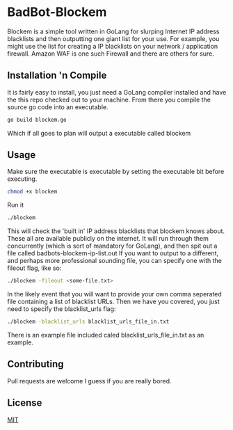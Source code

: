 # BadBot-Blockem

Blockem is a simple tool written in GoLang for slurping Internet IP address blacklists and then outputting one giant list for your use. For example, you might use the list for creating a IP blacklists on your network / application firewall. Amazon WAF is one such Firewall and there are others for sure.

## Installation 'n Compile

It is fairly easy to install, you just need a GoLang compiler installed and have the this repo checked out to your machine. 
From there you compile the source go code into an executable.

```bash
go build blockem.go
```
Which if all goes to plan will output a executable called blockem

## Usage
Make sure the executable is executable by setting the executable bit before executing.

```bash
chmod +x blockem
```

Run it
```bash
./blockem
```
This will check the 'built in' IP address blacklists that blockem knows about. These all are available publicly on the internet. It will run through them concurrently (which is sort of mandatory for GoLang), and then spit out a file called badbots-blockem-ip-list.out
If you want to output to a different, and perhaps more professional sounding file, you can specify one with the fileout flag, like so:

```bash
./blockem -fileout <some-file.txt>
```

In the likely event that you will want to provide your own comma seperated file containing a list of blacklist URLs. Then we have you covered, you just need to specify the blacklist_urls flag:
```bash
./blockem -blacklist_urls blacklist_urls_file_in.txt
```
There is an example file included caled blacklist_urls_file_in.txt as an example.

## Contributing
Pull requests are welcome I guess if you are really bored.

## License
[MIT](https://choosealicense.com/licenses/mit/)
